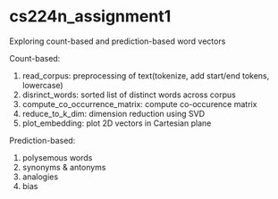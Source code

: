 # cs224n_assignment1

Exploring count-based and prediction-based word vectors

Count-based:
  1) read_corpus: preprocessing of text(tokenize, add start/end tokens, lowercase)
  2) disrinct_words: sorted list of distinct words across corpus
  3) compute_co_occurrence_matrix: compute co-occurence matrix
  4) reduce_to_k_dim: dimension reduction using SVD
  5) plot_embedding: plot 2D vectors in Cartesian plane

Prediction-based:
  1) polysemous words
  2) synonyms & antonyms
  3) analogies
  4) bias
